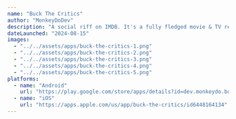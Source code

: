 ```yaml
---
name: "Buck The Critics"
author: "MonkeyDoDev"
description: "A social riff on IMDB. It's a fully fledged movie & TV reference app from which you can form a friends group and create a shared reviews database. "
dateLaunched: "2024-08-15"
images:
  - "../../assets/apps/buck-the-critics-1.png"
  - "../../assets/apps/buck-the-critics-2.png"
  - "../../assets/apps/buck-the-critics-3.png"
  - "../../assets/apps/buck-the-critics-4.png"
  - "../../assets/apps/buck-the-critics-5.png"
platforms:
  - name: "Android"
    url: "https://play.google.com/store/apps/details?id=dev.monkeydo.buck_the_critics&hl=en_GB"
  - name: "iOS"
    url: "https://apps.apple.com/us/app/buck-the-critics/id6448164134"
---
```

